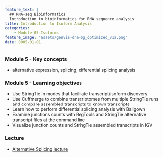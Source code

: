 ```yaml
---
feature_text: |
  ## RNA-seq Bioinformatics
  Introduction to bioinformatics for RNA sequence analysis
title: Introduction to Isoform Analysis
categories:
    - Module-05-Isoforms
feature_image: "assets/genvis-dna-bg_optimized_v1a.png"
date: 0005-01-01
---
```


### Module 5 - Key concepts
* alternative expression, splicing, differential splicing analysis

### Module 5 - Learning objectives
* Use StringTie in modes that facilitate transcript/isoform discovery
* Use Cuffmerge to combine transcriptomes from multiple StringTie runs and compare assembled transcripts to known transcripts
* Learn how to perform differential splicing analysis with Ballgown
* Examine junctions counts with RegTools and StringTie alternative transcript files at the command line
* Visualize junction counts and StringTie assembled transcripts in IGV

### Lecture
* [Alternative Splicing lecture](https://github.com/griffithlab/rnabio.org/blob/master/assets/lectures/cbw/2020/mini/RNASeq_MiniLecture_05_01_AlternativeSplicingAnalysis.pdf)

